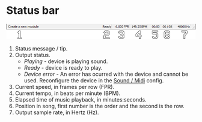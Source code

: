 
# Status bar

![statusbar](../img/interface/statusbar.png "The status bar")

 1. Status message / tip.
 1. Output status.
    - *Playing* - device is playing sound.
    - *Ready* - device is ready to play.
    - *Device error* - An error has ocurred with the device and cannot be used.
      Reconfigure the device in the [Sound / Midi](configuration/sound.md) config.
 1. Current speed, in frames per row (FPR).
 1. Current tempo, in beats per minute (BPM).
 1. Elapsed time of music playback, in minutes:seconds.
 1. Position in song, first number is the order and the second is the row.
 1. Output sample rate, in Hertz (Hz).
